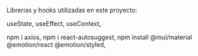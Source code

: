 Librerias y hooks utilizadas en este proyecto:

useState,
useEffect,
useContext,

npm i axios,
npm i react-autosuggest,
npm install @mui/material @emotion/react @emotion/styled,
